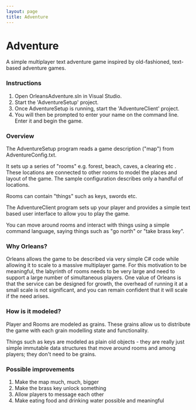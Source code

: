 ```yaml
---
layout: page
title: Adventure
---
```


# Adventure

A simple multiplayer text adventure game inspired by old-fashioned, text-based adventure games.

### Instructions
1. Open OrleansAdventure.sln in Visual Studio.
2. Start the 'AdventureSetup' project.
3. Once AdventureSetup is running, start the 'AdventureClient' project.
4. You will then be prompted to enter your name on the command line. Enter it and begin the game.


### Overview
The AdventureSetup program reads a game description ("map") from AdventureConfig.txt.

It sets up a series of "rooms" e.g. forest, beach, caves, a clearing etc . These locations are connected to other rooms to model the places and layout of the game. The sample configuration describes only a handful of locations.

Rooms can contain "things" such as keys, swords etc.

The AdventureClient program sets up your player and provides a simple text based user interface to allow you to play the game.

You can move around rooms and interact with things using a simple command language, saying things such as "go north" or "take brass key".

### Why Orleans?
Orleans allows the game to be described via very simple C# code while allowing it to scale to a massive multiplayer game. For this motivation to be meaningful, the labyrinth of rooms needs to be very large and need to support a large number of simultaneous players. One value of Orleans is that the service can be designed for growth, the overhead of running it at a small scale is not significant, and you can remain confident that it will scale if the need arises.

### How is it modeled?
Player and Rooms are modeled as grains. These grains allow us to distribute the game with each grain modelling state and functionality.

Things such as keys are modeled as plain old objects - they are really just simple immutable data structures that move around rooms and among players; they don't need to be grains.

### Possible improvements
1. Make the map much, much, bigger
2. Make the brass key unlock something
3. Allow players to message each other
4. Make eating food and drinking water possible and meaningful
